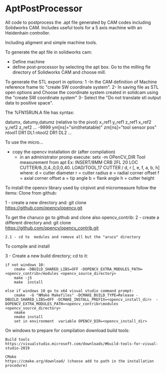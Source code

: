 # AptPostProcessor
All code to postprocess the .apt file generated by CAM codes including Solidworks CAM.  Includes useful tools for a 5 axis machine with an Heidenhain controller.

Including aligment and simple machine tools.

To generate the apt file in solidworks cam:
- Define machine 
- define post-processor by selecting the apt box. Go to the milling fle directory of Solidworks CAM and choose mill.

To generate the STL export in options:
1 -In the CAM definition of Machine reference frame  tic "create SW coordinate system".
2- In saving file as STL open options and Choose the coordinate system created in solidcam using the "create SW coordinate system"
3- Select the "Do not translate stl output data to positive space".

The %FN15RUN.A file has syntax:

datumx, datumy,datumz (relative to the pivot)
x_ref1 y_ref1 z_ref1
x_ref2 y_ref2 z_ref2
...
-9999 ym[ns]="sin(thetatable)"  zm[ns]="tool sensor pos"
ntool1 DR1 DL1
ntool2 DR1 DL2
...

To use the micro...
 - copy the opencv installation dir (after compilation)
	- in an administrator promp execute: setx -m OPenCV_DIR <the instalation directory>
Tool measurement from apt Ex:
INSERT/8MM CRB 2FL 20 LOC
CUTTER/8.,0,4.,0,0,0,40.
LOAD/TOOL,17
CUTTER / d, r [, e, f, a, b, h]
 where:  d = cutter diameter
         r = cutter radius
         e = radial corner offset
         f = axial corner offset
         a = tip angle
         b = flank angle
         h = cutter height

To install the opencv library used by cirpivot and micromeasure follow the items:
Clone from github:
	
1 -  create a new directory and: git clone https://github.com/opencv/opencv.git
	
To get the charuco go to github and clone also opencv_contrib:
2 - create a different directory and: git clone https://github.com/opencv/opencv_contrib.git
	
	2.1 - cd to  modules and remove all but the "aruco" directory

To compile and install

3 - Create a new build directory; cd to it:

	if not windows 10:
		cmake -DBUILD_SHARED_LIBS=OFF -DOPENCV_EXTRA_MODULES_PATH=<opencv_contrib>/modules <opencv_source_directory>
		make -j5
		make  install
	
	else if windows 10 go to x64 visual studio command prompt:
		cmake  -G "NMake Makefiles" -DCMAKE_BUILD_TYPE=Release -DBUILD_SHARED_LIBS=OFF -DCMAKE_INSTALL_PREFIX=<opencv_install_dir>  -DOPENCV_EXTRA_MODULES_PATH=<opencv_contrib>\modules <opencv_source_directory>
		nmake 
		nmake install
		set in environment  variable OPENCV_DIR=<opencv_install_dir> 
	
On windows to prepare for compilation download build tools:
	
	Build tools
	https://visualstudio.microsoft.com/downloads/#build-tools-for-visual-studio-2019 
	
	CMake
	https://cmake.org/download/ (choose add to path in the installation procedure)
